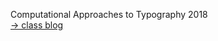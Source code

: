 Computational Approaches to Typography 2018
<br>[→ class blog](http://www.alicehgsun.com/category/computational-typography/)
